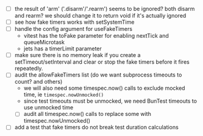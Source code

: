 - [ ] the result of 'arm' ('.disarm'/'.rearm') seems to be ignored? both disarm and rearm? we should change it to return void if it's actually ignored
- [ ] see how fake timers works with setSystemTime
- [ ] handle the config argument for useFakeTimers
  - vitest has the toFake parameter for enabling nextTick and queueMicrotask
  - jets has a timerLimit parameter
- [ ] make sure there is no memory leak if you create a setTimeout/setInterval and clear or stop the fake timers before it fires repeatedly.
- [ ] audit the allowFakeTimers list (do we want subprocess timeouts to count? and others)
  - we will also need some timespec.now() calls to exclude mocked time, ie `timespec.nowUnmocked()`
  - since test timeouts must be unmocked, we need BunTest timeouts to use unmocked time
  - [ ] audit all timespec.now() calls to replace some with timespec.nowUnmocked()
- [ ] add a test that fake timers do not break test duration calculations
